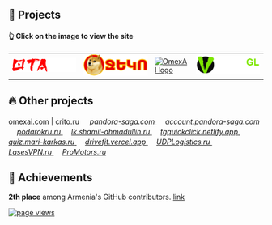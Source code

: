 ## 🚀 Projects

#### 👆 Click on the image to view the site
<table>
  <tr>
    <td>
      <a href="https://ota-ku.am">
        <img src="https://raw.githubusercontent.com/KU-OTA-KU/Design-assets/refs/heads/main/new/ota-ku-red-white.png" alt="Ota-ku logo" style="width: 400px;">
      </a>
    </td>
    <td>
      <a href="https://jacko-food.github.io/jacko/">
        <img src="https://github.com/jacko-food/jacko/blob/main/assets/img/jacko/jacko-logo-template-3.png" alt="Jacko logo" style="width: 400px;">
      </a>
    </td>
    <td>
      <a href="https://www.omexai.com/">
        <img src="https://www.omexai.com/images/logo.svg" alt="OmexAI logo" style="width: 400px;">
      </a>
    </td>
    <td>
      <a href="https://w33bvgl.github.io/Crito/">
        <img src="https://raw.githubusercontent.com/w33bvGL/w33bvGL-porfolio/refs/heads/main/design-assets/logo-white-arial.png" alt="Crito logo" style="width: 400px;">
      </a>
    </td>
  </tr>
</table>

## 🔥 Other projects
<div>
  <a href="https://w33bvgl.github.io/Crito/">omexai.com</a> |
  <a href="https://w33bvgl.github.io/Crito/">crito.ru</a>
  ㅤ
  <a href="https://pandora-saga.com/">
    <i>pandora-saga.com</i>
  </a>
  ㅤ
  <a href="https://account.pandora-saga.com/">
    <i>account.pandora-saga.com</i>
  </a>
  ㅤ
  <a href="https://podarokru.ru/">
    <i>podarokru.ru</i>
  </a>
  ㅤ
  <a href="https://lk.shamil-ahmadullin.ru/">
    <i>lk.shamil-ahmadullin.ru</i>
  </a>
  ㅤ
  <a href="https://tgquickclick.netlify.app/">
    <i>tgquickclick.netlify.app</i>
  </a>
  ㅤ
  <a href="https://quiz.mari-karkas.ru/">
    <i>quiz.mari-karkas.ru</i>
  </a>
  ㅤ
  <a href="https://drive-fit.vercel.app/">
    <i>drivefit.vercel.app</i>
  </a>
  ㅤ
  <a href="https://w33bvgl.github.io/UDPLogistics/">
    <i>UDPLogistics.ru</i>
  </a>
    ㅤ
  <a href="https://w33bvgl.github.io/LasesVPN/">
    <i>LasesVPN.ru</i>
  </a>
    ㅤ
  <a href="https://w33bvgl.github.io/ProMotors/">
    <i>ProMotors.ru</i>
  </a>
</div>

## 🏅 Achievements
**2th place** among Armenia's GitHub contributors. [link](https://github.com/gayanvoice/top-github-users/blob/main/markdown/total_contributions/armenia.md)

<p align="left">
  <a href="https://github.com/w33bvGL/w33bvGL">
    <img src="https://komarev.com/ghpvc/?username=w33bvGL" alt="page views" />
  </a>
</p>
